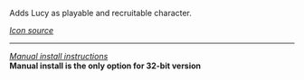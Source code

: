 Adds Lucy as playable and recruitable character.

[*Icon source*](https://www.pixiv.net/en/artworks/100680721])

---
[*Manual install instructions*](https://github.com/Neoshrimp/ChronoArk-gameplay-plugins#installation)  
**Manual install is the only option for 32-bit version**
